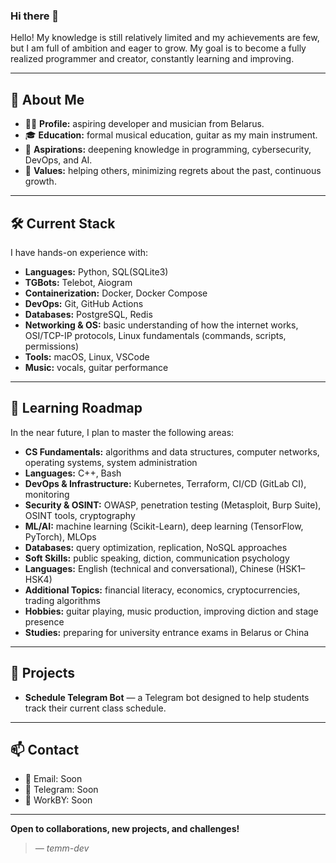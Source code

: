 ### Hi there 👋

Hello! My knowledge is still relatively limited and my achievements are few, but I am full of ambition and eager to grow. My goal is to become a fully realized programmer and creator, constantly learning and improving.

---

## 🎯 About Me

- 🧑‍💻 **Profile:** aspiring developer and musician from Belarus.
- 🎓 **Education:** formal musical education, guitar as my main instrument.
- 🌱 **Aspirations:** deepening knowledge in programming, cybersecurity, DevOps, and AI.
- 🤝 **Values:** helping others, minimizing regrets about the past, continuous growth.

---

## 🛠 Current Stack

I have hands-on experience with:

- **Languages:** Python, SQL(SQLite3)
- **TGBots:** Telebot, Aiogram
- **Containerization:** Docker, Docker Compose
- **DevOps:** Git, GitHub Actions
- **Databases:** PostgreSQL, Redis
- **Networking & OS:** basic understanding of how the internet works, OSI/TCP-IP protocols, Linux fundamentals (commands, scripts, permissions)
- **Tools:** macOS, Linux, VSCode
- **Music:** vocals, guitar performance

---

## 🚀 Learning Roadmap

In the near future, I plan to master the following areas:

- **CS Fundamentals:** algorithms and data structures, computer networks, operating systems, system administration
- **Languages:** C++, Bash
- **DevOps & Infrastructure:** Kubernetes, Terraform, CI/CD (GitLab CI), monitoring
- **Security & OSINT:** OWASP, penetration testing (Metasploit, Burp Suite), OSINT tools, cryptography
- **ML/AI:** machine learning (Scikit-Learn), deep learning (TensorFlow, PyTorch), MLOps
- **Databases:** query optimization, replication, NoSQL approaches
- **Soft Skills:** public speaking, diction, communication psychology
- **Languages:** English (technical and conversational), Chinese (HSK1–HSK4)
- **Additional Topics:** financial literacy, economics, cryptocurrencies, trading algorithms
- **Hobbies:** guitar playing, music production, improving diction and stage presence
- **Studies:** preparing for university entrance exams in Belarus or China

---

## 📂 Projects

- **Schedule Telegram Bot** — a Telegram bot designed to help students track their current class schedule.

---

## 📫 Contact

- 📨 Email: Soon
- 💬 Telegram: Soon
- 🔗 WorkBY: Soon

---

**Open to collaborations, new projects, and challenges!**

> *— temm-dev*
